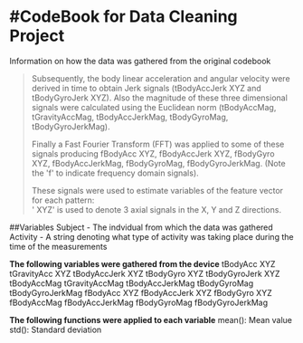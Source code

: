 #CodeBook for Data Cleaning Project
=================

Information on how the data was gathered from the original codebook
<blockquote 
The features selected for this database come from the accelerometer and gyroscope 3 axial raw signals tAcc XYZ and tGyro XYZ. These time domain signals (prefix 't' to denote time) were captured at a constant rate of 50 Hz. Then they were filtered using a median filter and a 3rd order low pass Butterworth filter with a corner frequency of 20 Hz to remove noise. Similarly, the acceleration signal was then separated into body and gravity acceleration signals (tBodyAcc XYZ and tGravityAcc XYZ) using another low pass Butterworth filter with a corner frequency of 0.3 Hz. 

Subsequently, the body linear acceleration and angular velocity were derived in time to obtain Jerk signals (tBodyAccJerk XYZ and tBodyGyroJerk XYZ). Also the magnitude of these three dimensional signals were calculated using the Euclidean norm (tBodyAccMag, tGravityAccMag, tBodyAccJerkMag, tBodyGyroMag, tBodyGyroJerkMag). 

Finally a Fast Fourier Transform (FFT) was applied to some of these signals producing fBodyAcc XYZ, fBodyAccJerk XYZ, fBodyGyro XYZ, fBodyAccJerkMag, fBodyGyroMag, fBodyGyroJerkMag. (Note the 'f' to indicate frequency domain signals). 

These signals were used to estimate variables of the feature vector for each pattern:  
' XYZ' is used to denote 3 axial signals in the X, Y and Z directions.
</blockquote>

##Variables
Subject - The indvidual from which the data was gathered
Activity - A string denoting what type of activity was taking place during the time of the measurements

**The following variables were gathered from the device**
tBodyAcc XYZ
tGravityAcc XYZ
tBodyAccJerk XYZ
tBodyGyro XYZ
tBodyGyroJerk XYZ
tBodyAccMag
tGravityAccMag
tBodyAccJerkMag
tBodyGyroMag
tBodyGyroJerkMag
fBodyAcc XYZ
fBodyAccJerk XYZ
fBodyGyro XYZ
fBodyAccMag
fBodyAccJerkMag
fBodyGyroMag
fBodyGyroJerkMag

**The following functions were applied to each variable** 
mean(): Mean value
std(): Standard deviation


